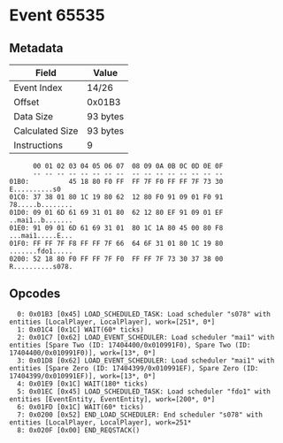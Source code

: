 # Event 65535

## Metadata

| Field           | Value    |
|-----------------|----------|
| Event Index     | 14/26    |
| Offset          | 0x01B3   |
| Data Size       | 93 bytes |
| Calculated Size | 93 bytes |
| Instructions    | 9        |

```
      00 01 02 03 04 05 06 07  08 09 0A 0B 0C 0D 0E 0F
      -- -- -- -- -- -- -- --  -- -- -- -- -- -- -- --
01B0:          45 18 80 F0 FF  FF 7F F0 FF FF 7F 73 30     E..........s0
01C0: 37 38 01 80 1C 19 80 62  12 80 F0 91 09 01 F0 91  78.....b........
01D0: 09 01 6D 61 69 31 01 80  62 12 80 EF 91 09 01 EF  ..mai1..b.......
01E0: 91 09 01 6D 61 69 31 01  80 1C 1A 80 45 00 80 F8  ...mai1.....E...
01F0: FF FF 7F F8 FF FF 7F 66  64 6F 31 01 80 1C 19 80  .......fdo1.....
0200: 52 18 80 F0 FF FF 7F F0  FF FF 7F 73 30 37 38 00  R..........s078.
```

## Opcodes

```
  0: 0x01B3 [0x45] LOAD_SCHEDULED_TASK: Load scheduler "s078" with entities [LocalPlayer, LocalPlayer], work=[251*, 0*]
  1: 0x01C4 [0x1C] WAIT(60* ticks)
  2: 0x01C7 [0x62] LOAD_EVENT_SCHEDULER: Load scheduler "mai1" with entities [Spare Two (ID: 17404400/0x010991F0), Spare Two (ID: 17404400/0x010991F0)], work=[13*, 0*]
  3: 0x01D8 [0x62] LOAD_EVENT_SCHEDULER: Load scheduler "mai1" with entities [Spare Zero (ID: 17404399/0x010991EF), Spare Zero (ID: 17404399/0x010991EF)], work=[13*, 0*]
  4: 0x01E9 [0x1C] WAIT(180* ticks)
  5: 0x01EC [0x45] LOAD_SCHEDULED_TASK: Load scheduler "fdo1" with entities [EventEntity, EventEntity], work=[200*, 0*]
  6: 0x01FD [0x1C] WAIT(60* ticks)
  7: 0x0200 [0x52] END_LOAD_SCHEDULER: End scheduler "s078" with entities [LocalPlayer, LocalPlayer], work=251*
  8: 0x020F [0x00] END_REQSTACK()
```

